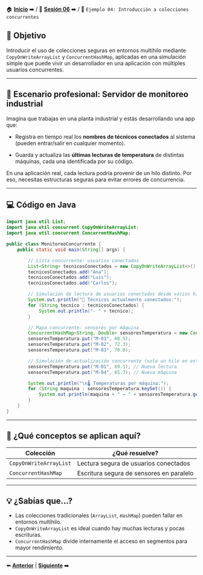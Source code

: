 🏠 [**Inicio**](../../Readme.md) ➡️ / 📖 [**Sesión 06**](../Readme.md) ➡️ / 📝 `Ejemplo 04: Introducción a colecciones concurrentes`

## 🎯 Objetivo

Introducir el uso de colecciones seguras en entornos multihilo mediante `CopyOnWriteArrayList` y `ConcurrentHashMap`, aplicadas en una simulación simple que puede vivir un desarrollador en una aplicación con múltiples usuarios concurrentes.

---

## 💼 Escenario profesional: Servidor de monitoreo industrial

Imagina que trabajas en una planta industrial y estás desarrollando una app que:

- Registra en tiempo real los **nombres de técnicos conectados** al sistema (pueden entrar/salir en cualquier momento).

- Guarda y actualiza las **últimas lecturas de temperatura** de distintas máquinas, cada una identificada por su código.

En una aplicación real, cada lectura podría provenir de un hilo distinto. Por eso, necesitas estructuras seguras para evitar errores de concurrencia.

---

## 💻 Código en Java

```java
import java.util.List;
import java.util.concurrent.CopyOnWriteArrayList;
import java.util.concurrent.ConcurrentHashMap;

public class MonitoreoConcurrente {
    public static void main(String[] args) {

        // Lista concurrente: usuarios conectados
        List<String> tecnicosConectados = new CopyOnWriteArrayList<>();
        tecnicosConectados.add("Ana");
        tecnicosConectados.add("Luis");
        tecnicosConectados.add("Carlos");

        // Simulación de lectura de usuarios conectados desde varios hilos
        System.out.println("👥 Técnicos actualmente conectados:");
        for (String tecnico : tecnicosConectados) {
            System.out.println("- " + tecnico);
        }

        // Mapa concurrente: sensores por máquina
        ConcurrentHashMap<String, Double> sensoresTemperatura = new ConcurrentHashMap<>();
        sensoresTemperatura.put("M-01", 68.5);
        sensoresTemperatura.put("M-02", 72.3);
        sensoresTemperatura.put("M-03", 70.0);

        // Simulación de actualización concurrente (solo un hilo en este caso)
        sensoresTemperatura.put("M-01", 69.1); // Nueva lectura
        sensoresTemperatura.put("M-04", 65.7); // Nueva máquina

        System.out.println("\n🌡️ Temperaturas por máquina:");
        for (String maquina : sensoresTemperatura.keySet()) {
            System.out.println(maquina + " → " + sensoresTemperatura.get(maquina) + " °C");
        }
    }
}
```

---

## 🧠 ¿Qué conceptos se aplican aquí?

| Colección              | ¿Qué resuelve?                           |
|------------------------|-------------------------------------------|
| `CopyOnWriteArrayList` | Lectura segura de usuarios conectados     |
| `ConcurrentHashMap`    | Escritura segura de sensores en paralelo  |

---

## 💡 ¿Sabías que...?

- Las colecciones tradicionales (`ArrayList`, `HashMap`) pueden fallar en entornos multihilo.
- `CopyOnWriteArrayList` es ideal cuando hay muchas lecturas y pocas escrituras.
- `ConcurrentHashMap` divide internamente el acceso en segmentos para mayor rendimiento.

---

⬅️ [**Anterior**](../Ejemplo-03/Readme.md) | [**Siguiente**](../Reto-03/Readme.md) ➡️